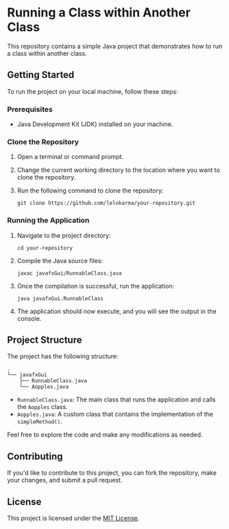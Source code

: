 # Running a Class within Another Class

This repository contains a simple Java project that demonstrates how to run a class within another class.

## Getting Started

To run the project on your local machine, follow these steps:

### Prerequisites

- Java Development Kit (JDK) installed on your machine.

### Clone the Repository

1. Open a terminal or command prompt.
2. Change the current working directory to the location where you want to clone the repository.
3. Run the following command to clone the repository:

   ```
   git clone https://github.com/lelokarma/your-repository.git
   ```

### Running the Application

1. Navigate to the project directory:

   ```
   cd your-repository
   ```

2. Compile the Java source files:

   ```
   javac javafxGui/RunnableClass.java
   ```

3. Once the compilation is successful, run the application:

   ```
   java javafxGui.RunnableClass
   ```

4. The application should now execute, and you will see the output in the console.

## Project Structure

The project has the following structure:

```
.
└── javafxGui
    ├── RunnableClass.java
    └── Aopples.java
```

- `RunnableClass.java`: The main class that runs the application and calls the `Aopples` class.
- `Aopples.java`: A custom class that contains the implementation of the `simpleMethod()`.

Feel free to explore the code and make any modifications as needed.

## Contributing

If you'd like to contribute to this project, you can fork the repository, make your changes, and submit a pull request.

## License

This project is licensed under the [MIT License](LICENSE).

